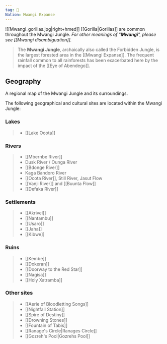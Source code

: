 ```yaml
---
tag: 🌲
Nation: Mwangi Expanse
---
```

![[Mwangi_gorillas.jpg|right+hmed]] 
 [[Gorilla|Gorillas]] are common throughout the Mwangi Jungle.
*For other meanings of "**Mwangi**", please see [[Mwangi disambiguation]].*
> The **Mwangi Jungle**, archaically also called the Forbidden Jungle, is the largest forested area in the [[Mwangi Expanse]]. The frequent rainfall common to all rainforests has been exacerbated here by the impact of the [[Eye of Abendego]].



## Geography

A regional map of the Mwangi Jungle and its surroundings.
> 
The following geographical and cultural sites are located within the Mwangi Jungle:


### Lakes

> - [[Lake Ocota]]

### Rivers

> - [[Mbernbe River]]
> - Dusk River / Ounga River
> - [[Bdonge River]]
> - Kaga Bandoro River
> - [[Ocota River]], Still River, Jasut Flow
> - [[Vanji River]] and [[Buunta Flow]]
> - [[Defaka River]]

### Settlements

> - [[Akrivel]]
> - [[Nantambu]]
> - [[Usaro]]
> - [[Jaha]]
> - [[Kibwe]]

### Ruins

> - [[Kembe]]
> - [[Dokeran]]
> - [[Doorway to the Red Star]]
> - [[Nagisa]]
> - [[Holy Xatramba]]

### Other sites

> - [[Aerie of Bloodletting Songs]]
> - [[Nightfall Station]]
> - [[Spire of Destiny]]
> - [[Drowning Stones]]
> - [[Fountain of Tabis]]
> - [[Ranage's Circle|Ranages Circle]]
> - [[Gozreh's Pool|Gozrehs Pool]]







